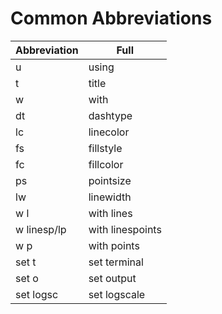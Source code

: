 # Common Abbreviations

| Abbreviation | Full |
|---------|---------|
| u     | using     |
| t | title |
| w | with |
| dt | dashtype |
| lc | linecolor |
| fs | fillstyle |
| fc | fillcolor |
| ps | pointsize |
| lw | linewidth |
| w l | with lines |
| w linesp/lp | with linespoints |
| w p | with points |
| set t | set terminal |
| set o | set output |
| set logsc | set logscale |
